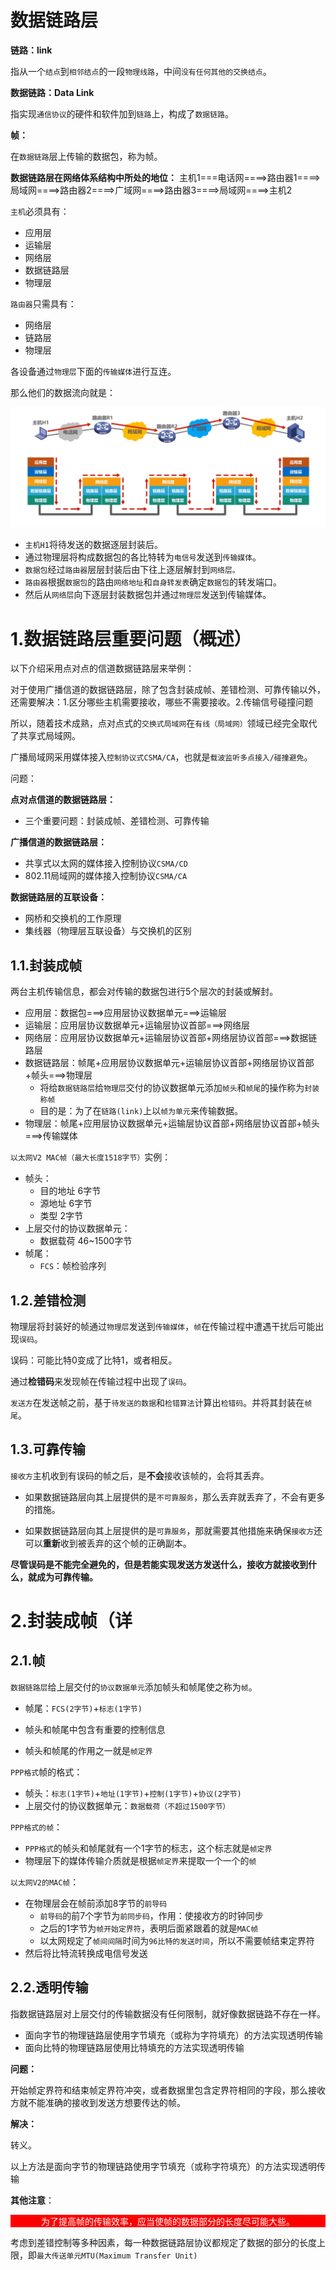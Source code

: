 # 数据链路层

**链路：link**

指从一个`结点`到`相邻结点`的一段`物理线路`，中间`没有任何其他的交换结点`。

**数据链路：Data Link**

指实现`通信协议`的硬件和软件加到`链路`上，构成了`数据链路`。

**帧：**

在`数据链路`层上传输的数据包，称为帧。

**数据链路层在网络体系结构中所处的地位：**
主机1===电话网====>路由器1====>局域网====>路由器2====>广域网====>路由器3====>局域网====>主机2

`主机`必须具有：

- 应用层
- 运输层
- 网络层
- 数据链路层
- 物理层

`路由器`只需具有：

- 网络层
- 链路层
- 物理层

各设备通过`物理层`下面的`传输媒体`进行互连。

那么他们的数据流向就是：

![数据链路层-传输流向](https://github.com/Culaccino9/myNode/blob/main/img/%E6%95%B0%E6%8D%AE%E9%93%BE%E8%B7%AF%E5%B1%82-%E4%BC%A0%E8%BE%93%E6%B5%81%E5%90%91.png)

- `主机H1`将待发送的数据逐层封装后。
- 通过物理层将构成数据包的各比特转为`电信号`发送到`传输媒体`。
- `数据包`经过`路由器`层层封装后由下往上逐层解封到`网络层。`
- `路由器`根据`数据包`的路由`网络地址`和`自身转发表`确定`数据包`的转发端口。
- 然后从`网络层`向下逐层封装数据包并通过`物理层`发送到传输媒体。



# 1.数据链路层重要问题（概述）

以下介绍采用点对点的信道数据链路层来举例：

对于使用广播信道的数据链路层，除了包含封装成帧、差错检测、可靠传输以外，还需要解决：1.区分哪些主机需要接收，哪些不需要接收。2.传输信号碰撞问题

所以，随着技术成熟，点对点式的`交换式局域网`在`有线（局域网）`领域已经完全取代了共享式局域网。

广播局域网采用媒体接入`控制协议式CSMA/CA`，也就是`载波监听多点接入/碰撞避免`。

问题：

**点对点信道的数据链路层：**

- 三个重要问题：封装成帧、差错检测、可靠传输

**广播信道的数据链路层：**

- 共享式以太网的媒体接入控制协议`CSMA/CD`
- 802.11局域网的媒体接入控制协议`CSMA/CA`

**数据链路层的互联设备：**

- 网桥和交换机的工作原理
- 集线器（物理层互联设备）与交换机的区别

## 1.1.封装成帧

两台主机传输信息，都会对传输的数据包进行5个层次的封装或解封。

- 应用层：数据包===>应用层协议数据单元===>运输层
- 运输层：应用层协议数据单元+运输层协议首部===>网络层
- 网络层：应用层协议数据单元+运输层协议首部+网络层协议首部===>数据链路层
- 数据链路层：帧尾+应用层协议数据单元+运输层协议首部+网络层协议首部+帧头===>物理层  
  - 将给`数据链路层`给`物理层`交付的协议数据单元添加`帧头`和`帧尾`的操作称为`封装称帧`
  - 目的是：为了在`链路(link)`上以`帧为单元`来传输数据。
- 物理层：帧尾+应用层协议数据单元+运输层协议首部+网络层协议首部+帧头===>传输媒体

`以太网V2 MAC帧（最大长度1518字节）`实例：

- 帧头：
  - 目的地址 6字节
  - 源地址 6字节
  - 类型 2字节
- 上层交付的协议数据单元：
  - 数据载荷 46~1500字节
- 帧尾：
  - `FCS`：帧检验序列

## 1.2.差错检测

物理层将封装好的帧通过`物理层`发送到`传输媒体`，`帧`在传输过程中遭遇干扰后可能出现`误码`。

误码：可能比特0变成了比特1，或者相反。

通过**检错码**来发现帧在传输过程中出现了`误码`。

`发送方`在发送帧之前，基于`待发送的数据`和`检错算法`计算出`检错码`。并将其封装在`帧尾`。

## 1.3.可靠传输

`接收方`主机收到有误码的帧之后，是**不会**接收该帧的，会将其丢弃。

- 如果数据链路层向其上层提供的是`不可靠服务`，那么丢弃就丢弃了，不会有更多的措施。

- 如果数据链路层向其上层提供的是`可靠服务`，那就需要其他措施来确保`接收方`还可以**重新**收到被丢弃的这个帧的正确副本。

**尽管误码是不能完全避免的，但是若能实现发送方发送什么，接收方就接收到什么，就成为可靠传输。**



# 2.封装成帧（详

## 2.1.帧

`数据链路层`给上层交付的`协议数据单元`添加帧头和帧尾使之称为`帧`。

- 帧尾：`FCS(2字节)`+`标志(1字节)`

- 帧头和帧尾中包含有重要的控制信息
- 帧头和帧尾的作用之一就是`帧定界`

`PPP格式`帧的格式：

- 帧头：`标志(1字节)`+`地址(1字节)`+`控制(1字节)`+`协议(2字节)`
- 上层交付的协议数据单元：`数据载荷（不超过1500字节）`

`PPP格式的帧`：

- `PPP格式`的帧头和帧尾就有一个1字节的标志，这个标志就是`帧定界`
- 物理层下的媒体传输介质就是根据`帧定界`来提取一个一个的`帧`

`以太网V2的MAC帧`：

- 在物理层会在帧前添加8字节的`前导码`
  - `前导码`的前7个字节为`前同步码`，作用：使接收方的时钟同步
  - 之后的1字节为`帧开始定界符`，表明后面紧跟着的就是`MAC帧`
  - 以太网规定了`帧间间隔`时间为`96比特的发送时间`，所以不需要帧结束定界符
- 然后将比特流转换成电信号发送

## 2.2.透明传输

指数据链路层对上层交付的传输数据没有任何限制，就好像数据链路不存在一样。

- 面向字节的物理链路层使用字节填充（或称为字符填充）的方法实现透明传输
- 面向比特的物理链路层使用比特填充的方法实现透明传输

**问题：**

开始帧定界符和结束帧定界符冲突，或者数据里包含定界符相同的字段，那么接收方就不能准确的接收到发送方想要传达的帧。

**解决：**

转义。

以上方法是面向字节的物理链路使用字节填充（或称字符填充）的方法实现透明传输



**其他注意**：

<p style='background:red;color:#fff;text-align:center'>为了提高帧的传输效率，应当使帧的数据部分的长度尽可能大些。</p>

考虑到差错控制等多种因素，每一种数据链路层协议都规定了数据的部分的长度上限，即`最大传送单元MTU(Maximum Transfer Unit)`

